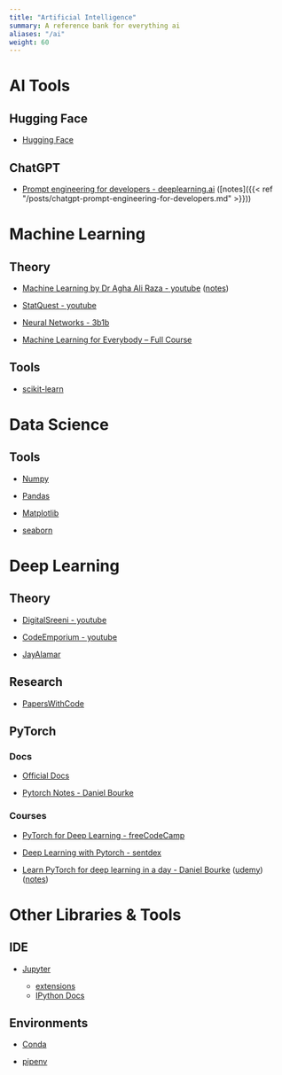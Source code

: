 ```yaml
---
title: "Artificial Intelligence"
summary: A reference bank for everything ai
aliases: "/ai"
weight: 60
---
```


# AI Tools

## Hugging Face

- [Hugging Face](https://huggingface.co/)

## ChatGPT

- [Prompt engineering for developers - deeplearning.ai](https://www.deeplearning.ai/short-courses/chatgpt-prompt-engineering-for-developers/) ([notes]({{< ref "/posts/chatgpt-prompt-engineering-for-developers.md" >}}))

# Machine Learning

## Theory

- [Machine Learning by Dr Agha Ali Raza - youtube](https://www.youtube.com/playlist?list=PLnvLVSNZy9VLfLalXwCY0IasyKTKZboBQ) ([notes](https://www.c-salt.org/courses/machine-learning-f2021#h.xieqwmgaoci0))

- [StatQuest - youtube](https://www.youtube.com/@statquest)

- [Neural Networks - 3b1b](https://www.youtube.com/playlist?list=PLZHQObOWTQDNU6R1_67000Dx_ZCJB-3pi)

- [Machine Learning for Everybody – Full Course](https://www.youtube.com/watch?v=i_LwzRVP7bg)

## Tools

- [scikit-learn](https://scikit-learn.org/0.21/documentation.html)

# Data Science

## Tools

- [Numpy](https://numpy.org/doc/stable/reference/index.html)

- [Pandas](https://pandas.pydata.org/docs/reference/index.html)

- [Matplotlib](https://matplotlib.org/)

- [seaborn](https://seaborn.pydata.org/)

# Deep Learning

## Theory

- [DigitalSreeni - youtube](https://www.youtube.com/@DigitalSreeni)

- [CodeEmporium - youtube](https://www.youtube.com/@CodeEmporium)

- [JayAlamar](https://jalammar.github.io/)

## Research

- [PapersWithCode](https://paperswithcode.com/)

## PyTorch

### Docs

- [Official Docs](https://pytorch.org/docs/stable/index.html)

- [Pytorch Notes - Daniel Bourke](https://www.learnpytorch.io/)

### Courses

- [PyTorch for Deep Learning - freeCodeCamp](https://www.youtube.com/watch?v=GIsg-ZUy0MY)

- [Deep Learning with Pytorch - sentdex](https://www.youtube.com/playlist?list=PLQVvvaa0QuDdeMyHEYc0gxFpYwHY2Qfdh)

- [Learn PyTorch for deep learning in a day - Daniel Bourke](https://www.youtube.com/watch?v=Z_ikDlimN6A) ([udemy](https://www.udemy.com/course/pytorch-for-deep-learning/)) ([notes](https://www.learnpytorch.io/))

# Other Libraries & Tools

## IDE

- [Jupyter](https://docs.jupyter.org/en/latest/)

  - [extensions](https://jupyterlab-contrib.github.io/migrate_from_classical.html)
  - [IPython Docs](https://ipython.readthedocs.io/en/stable/index.html)

## Environments

- [Conda](https://docs.conda.io/projects/conda/en/latest/user-guide/getting-started.html)

- [pipenv](https://pipenv.pypa.io/)
